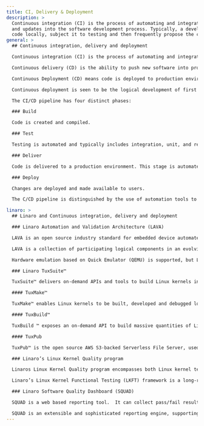 ```yaml
---
title: CI, Delivery & Deployment
description: >
  Continuous integration (CI) is the process of automating and integrating code changes
  and updates into the software development process. Typically, a developer will create
  code locally, subject it to testing and then frequently propose the code for integration...
general: >
  ## Continuous integration, delivery and deployment

  Continuous integration (CI) is the process of automating and integrating code changes and updates into the software development process. Typically, a developer will create code locally, subject it to testing and then frequently propose the code for integration into the code base. Automated tools ensure that the proposed update is valid and error-free before it is integrated. Many developers may contribute changes before a new version of the software is proposed for release to users.

  Continuous delivery (CD) is the ability to push new software into production regularly, often many times daily. Automated tools and processes manage CD. Many builds may be created, tested and refined to fix bugs or enhance functionality. The build is delivered to a runtime environment for integration, quality assurance, or pre-production. Functional and performance tests are run against the application.

  Continuous Deployment (CD) means code is deployed to production environments and made available to users. The deployment pipeline automatically launches and distributes software to end users.

  Continuous deployment is seen to be the logical development of first adopting CI and CD. It is the ultimate cycle of planning, creating, building, testing, deploying, operating and monitoring applications. Continuous feedback mechanisms are integrated into the cycle to ensure rapid improvements in quality, functionality and user satisfaction. 

  The CI/CD pipeline has four distinct phases:

  ### Build

  Code is created and compiled. 

  ### Test

  Testing is automated and typically includes integration, unit, and regression tests.

  ### Deliver

  Code is delivered to a production environment. This stage is automated in continuous deployment and is only automated in continuous delivery after developer approval.

  ### Deploy

  Changes are deployed and made available to users.

  The C/CD pipeline is distinguished by the use of automation tools to ensure code quality and rapid development processes. As software progresses down the pipeline it is subjected to pre-defined quality gateways. Test automation is used to identify dependencies, security issues, API usage, and performance earlier. The pipeline pushes code to different environments and ultimately delivers applications to production environments and real users.

linaro: >
  ## Linaro and Continuous integration, delivery and deployment

  ### Linaro Automation and Validation Architecture (LAVA)

  LAVA is an open source industry standard for embedded device automated testing and validation. It can also be applied to IoT and server-grade devices. It serves applications that have hardware dependencies. LAVA performs testing for firmware, Operating System (OS), application and producer-consumer. 

  LAVA is a collection of participating logical components in an evolving framework. It is a Continuous Integration (CI) system to deploy operating systems onto physical and virtual hardware. LAVA can be easily incorporated into existing comprehensive CI loops. Tests can be simple boot testing, bootloader testing or complex system testing. 

  Hardware emulation based on Quick Emulator (QEMU) is supported, but LAVA excels with real hardware. 

  ### Linaro TuxSuite™

  TuxSuite™ delivers on-demand APIs and tools to build Linux kernels in parallel and at scale:

  #### TuxMake™

  TuxMake™ enables Linux kernels to be built, developed and debugged locally. Builds can be scaled automatically and in parallel. Linux builds are automated across different architectures, configurations, targets and toolchains. 

  #### TuxBuild™

  TuxBuild ™ exposes an on-demand API to build massive quantities of Linux kernels in parallel. It can be seamlessly integrated with your command line or Continuous Integration (CI) and Continuous Deployment (CD) systems. 

  #### TuxPub

  TuxPub™ is the open source AWS S3-backed Serverless File Server, used by TuxSuite to globally distribute build artefacts.

  ### Linaro’s Linux Kernel Quality program

  Linaros Linux Kernel Quality program encompasses both Linux kernel testing and testing of the Long Term Supported (LTS)-derived Android common kernel from the Android Open Source Project (AOSP).

  Linaro’s Linux Kernel Functional Testing (LKFT) framework is a long-running project that provides unparalleled coverage over 6 Linux LTS releases, the linux-next branch and linux-mainline branches. Functional regression testing is performed in real-time over an array of release, architecture and target combinations. 

  ### Linaro Software Quality Dashboard (SQUAD)

  SQUAD is a web based reporting tool.  It can collect pass/fail results and benchmarks from direct submissions or from testing tools such as LAVA.

  SQUAD is an extensible and sophisticated reporting engine, supporting multiple groups and multiple projects simultaneously. Each project can have many test runs. Tests can have different pass and fail triggers or metrics with differing measurement values. Results can be composed into a suite to aid comparative analysis. Suites are associated with a single environment. An environment is composed of hardware, configuration, operating system and build combinations. Results are organised against environments to enable valid comparison.
---
```

